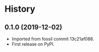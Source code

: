 # History

## 0.1.0 (2019-12-02)

* Imported from fossil commit 13c21af088.
* First release on PyPI.
